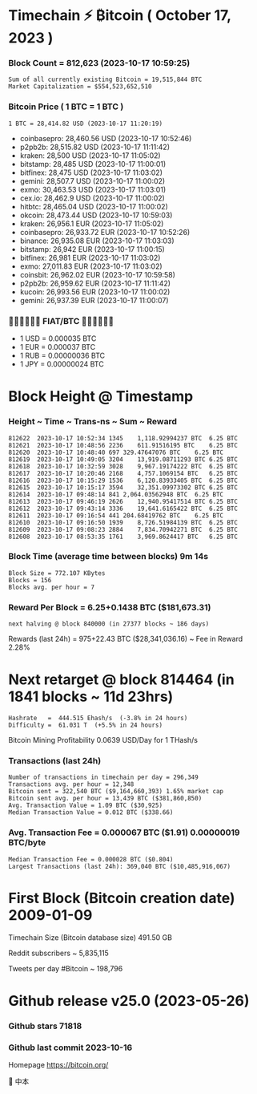 # Timechain ⚡ ₿itcoin ( October 17, 2023 )
### Block Count = 812,623 (2023-10-17 10:59:25)
    Sum of all currently existing Bitcoin = 19,515,844 BTC
    Market Capitalization = $554,523,652,510
### Bitcoin Price ( 1 BTC = 1 BTC )
	1 BTC = 28,414.82 USD (2023-10-17 11:20:19)
- coinbasepro: 28,460.56 USD (2023-10-17 10:52:46)
- p2pb2b: 28,515.82 USD (2023-10-17 11:11:42)
- kraken: 28,500 USD (2023-10-17 11:05:02)
- bitstamp: 28,485 USD (2023-10-17 11:00:01)
- bitfinex: 28,475 USD (2023-10-17 11:03:02)
- gemini: 28,507.7 USD (2023-10-17 11:00:02)
- exmo: 30,463.53 USD (2023-10-17 11:03:01)
- cex.io: 28,462.9 USD (2023-10-17 11:00:02)
- hitbtc: 28,465.04 USD (2023-10-17 11:00:02)
- okcoin: 28,473.44 USD (2023-10-17 10:59:03)
- kraken: 26,956.1 EUR (2023-10-17 11:05:02)
- coinbasepro: 26,933.72 EUR (2023-10-17 10:52:26)
- binance: 26,935.08 EUR (2023-10-17 11:03:03)
- bitstamp: 26,942 EUR (2023-10-17 11:00:15)
- bitfinex: 26,981 EUR (2023-10-17 11:03:02)
- exmo: 27,011.83 EUR (2023-10-17 11:03:02)
- coinsbit: 26,962.02 EUR (2023-10-17 10:59:58)
- p2pb2b: 26,959.62 EUR (2023-10-17 11:11:42)
- kucoin: 26,993.56 EUR (2023-10-17 11:00:02)
-  gemini: 26,937.39 EUR (2023-10-17 11:00:07)
### 💱💶💵💷💴💱 FIAT/BTC 💱💴💷💵💶💱
- 1 USD = 0.000035 BTC
- 1 EUR = 0.000037 BTC
- 1 RUB = 0.00000036 BTC
- 1 JPY = 0.00000024 BTC
# Block Height @ Timestamp
### Height ~ Time ~ Trans-ns ~ Sum ~ Reward
    812622	2023-10-17 10:52:34	1345	1,118.92994237 BTC	6.25 BTC
    812621	2023-10-17 10:48:56	2236	611.91516195 BTC	6.25 BTC
    812620	2023-10-17 10:48:40	697	329.47647076 BTC	6.25 BTC
    812619	2023-10-17 10:49:05	3204	13,919.08711293 BTC	6.25 BTC
    812618	2023-10-17 10:32:59	3028	9,967.19174222 BTC	6.25 BTC
    812617	2023-10-17 10:20:46	2168	4,757.1069154 BTC	6.25 BTC
    812616	2023-10-17 10:15:29	1536	6,120.83933405 BTC	6.25 BTC
    812615	2023-10-17 10:15:17	3594	32,351.09973302 BTC	6.25 BTC
    812614	2023-10-17 09:48:14	841	2,064.03562948 BTC	6.25 BTC
    812613	2023-10-17 09:46:19	2626	12,940.95417514 BTC	6.25 BTC
    812612	2023-10-17 09:43:14	3336	19,641.6165422 BTC	6.25 BTC
    812611	2023-10-17 09:16:54	441	204.68419762 BTC	6.25 BTC
    812610	2023-10-17 09:16:50	1939	8,726.51984139 BTC	6.25 BTC
    812609	2023-10-17 09:08:23	2884	7,834.70942271 BTC	6.25 BTC
    812608	2023-10-17 08:53:35	1761	3,969.8624417 BTC	6.25 BTC
### Block Time (average time between blocks)	9m 14s
    Block Size = 772.107 KBytes
    Blocks = 156
    Blocks avg. per hour = 7
### Reward Per Block = 6.25+0.1438 BTC ($181,673.31) 
    next halving @ block 840000 (in 27377 blocks ~ 186 days)
Rewards (last 24h) = 975+22.43 BTC ($28,341,036.16) ~ Fee in Reward	2.28%
# Next retarget @ block 814464 (in 1841 blocks ~ 11d 23hrs)
    Hashrate   =  444.515 Ehash/s  (-3.8% in 24 hours)
    Difficulty =  61.031 T  (+5.5% in 24 hours) 
Bitcoin Mining Profitability	0.0639 USD/Day for 1 THash/s
### Transactions (last 24h)
    Number of transactions in timechain per day = 296,349
    Transactions avg. per hour = 12,348
    Bitcoin sent = 322,540 BTC ($9,164,660,393) 1.65% market cap
    Bitcoin sent avg. per hour = 13,439 BTC ($381,860,850)
    Avg. Transaction Value = 1.09 BTC ($30,925)
    Median Transaction Value = 0.012 BTC ($338.66)
### Avg. Transaction Fee = 0.000067 BTC ($1.91) 0.00000019 BTC/byte
    Median Transaction Fee = 0.000028 BTC ($0.804)
    Largest Transactions (last 24h): 369,040 BTC ($10,485,916,067)
# First Block (Bitcoin creation date)	2009-01-09
Timechain Size (Bitcoin database size)	491.50 GB

Reddit subscribers	~ 5,835,115

Tweets per day #Bitcoin	~ 198,796
# Github release	v25.0 (2023-05-26)
### Github stars	71818
### Github last commit	2023-10-16

Homepage	https://bitcoin.org/

🖤 中本
